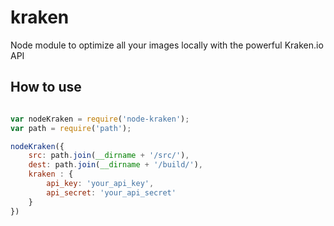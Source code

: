 # kraken
Node module to optimize all your images locally with the powerful Kraken.io API

## How to use

```javascript

var nodeKraken = require('node-kraken');
var path = require('path');

nodeKraken({
    src: path.join(__dirname + '/src/'),
    dest: path.join(__dirname + '/build/'),
    kraken : {
        api_key: 'your_api_key',
        api_secret: 'your_api_secret'
    }
})

```
